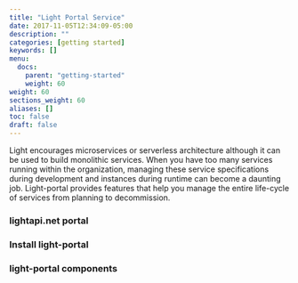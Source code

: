 ```yaml
---
title: "Light Portal Service"
date: 2017-11-05T12:34:09-05:00
description: ""
categories: [getting started]
keywords: []
menu:
  docs:
    parent: "getting-started"
    weight: 60
weight: 60
sections_weight: 60
aliases: []
toc: false
draft: false
---
```


Light encourages microservices or serverless architecture although it can be used to build monolithic services. When you have too many services running within the organization, managing these service specifications during development and instances during runtime can become a daunting job. Light-portal provides features that help you manage the entire life-cycle of services from planning to decommission.

### lightapi.net portal

### Install light-portal

### light-portal components

